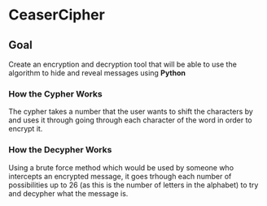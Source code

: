 # CeaserCipher
## Goal
Create an encryption and decryption tool that will be able to use the algorithm to hide and reveal messages using **Python**
### How the Cypher Works
The cypher takes a number that the user wants to shift the characters by and uses it through going through each character of the word in order to encrypt it.
### How the Decypher Works
Using a brute force method which would be used by someone who intercepts an encrypted message, it goes trhough each number of possibilities up to 26 (as this is the number of letters in the alphabet) to try and decypher what the message is.
